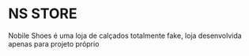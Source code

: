 # NS STORE
 Nobile Shoes é uma loja de calçados totalmente fake, loja desenvolvida apenas para projeto próprio
